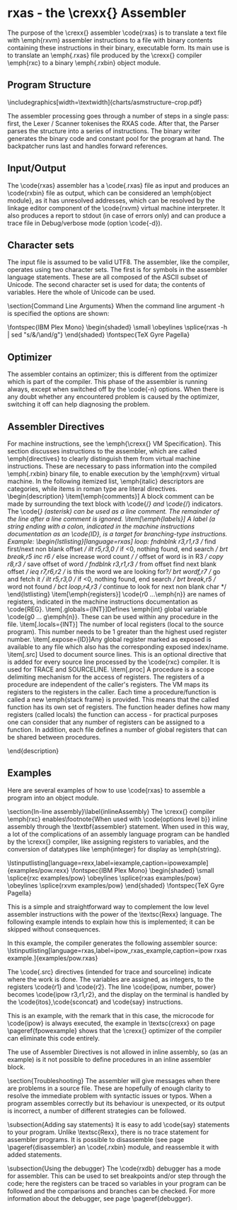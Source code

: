 # rxas - the \crexx{} Assembler

The purpose of the \crexx{} assembler \code{rxas} is to translate a text file with
\emph{rxvm} assembler instructions to a file with binary contents containing these
instructions in their binary, executable form. Its main use is to
translate an \emph{.rxas} file produced by the \crexx{} compiler
\emph{rxc} to a binary \emph{.rxbin} object module.

## Program Structure

\includegraphics[width=\textwidth]{charts/asmstructure-crop.pdf}

The assembler processing goes through a number of steps in a single
pass: first, the Lexer / Scanner tokenises the RXAS code. After that,
the Parser parses the structure into a series of instructions. The
binary writer generates the binary code and constant pool for the
program at hand. The backpatcher runs last and handles forward references.

## Input/Output

The \code{rxas} assembler has a \code{.rxas} file as input and
produces an \code{rxbin} file as output, which can be considered an
\emph{object module}, as it has unresolved addresses, which can be
resolved by the linkage editor component of the \code{rxvm} virtual
machine interpreter. It also produces a report to stdout (in case of
errors only) and can produce a trace file in Debug/verbose mode
(option \code{-d}).

## Character sets

The input file is assumed to be valid UTF8.
The assembler, like the compiler, operates using two character
sets. The first is for symbols in the assembler language
statements. These are all composed of the ASCII subset of Unicode. The
second character set is used for data; the contents of
variables. Here the whole of Unicode can be used.

\section{Command Line Arguments}
When the command line argument -h is specified the options are shown:

\fontspec{IBM Plex Mono}
\begin{shaded}
  \small
  \obeylines \splice{rxas -h | sed "s/&/\and/g"}
 \end{shaded}
 \fontspec{TeX Gyre Pagella}

## Optimizer

The assembler contains an optimizer; this is different from the
optimizer which is part of the compiler. This phase of the assembler
is running always, except when switched off by the \code{-n}
options. When there is any doubt whether any encountered problem is
caused by the optimizer, switching it off can help diagnosing the problem.

## Assembler Directives

For machine instructions, see the \emph{\crexx{} VM
  Specification}. This section discusses instructions to the
assembler, which are called \emph{directives} to clearly distinguish
them from virtual machine instructions. These are necessary to pass information into the compiled
\emph{.rxbin} binary file, to enable execution by the \emph{rxvm}
virtual machine. In the following itemized list, \emph{italic}
descriptors are categories, while items in roman type are literal directives.
\begin{description}
\item[\emph{comments}] A block comment can be made by
  surrounding the text block with \code{/*} and \code{*/}
  indicators. The \code{*} (asterisk) can be used as a line
  comment. The remainder of the line after a line comment is ignored.
\item[\emph{labels}] A label (a string ending with a colon, indicated in the machine
  instructions documentation as an \code{ID}, is a target for
  branching-type instructions.
  Example:
  \begin{lstlisting}[language=rxas]
loop:
    fndnblnk r3,r1,r3   /* find first/next non blank offset    */
    ilt r5,r3,0         /* if <0, nothing found, end search    */
    brt break,r5
    inc r6              /* else increase word count            */
                        /* offset of word is in R3             */
    copy r8,r3          /* save offset of word                 */
    fndblnk r3,r1,r3    /* from offset find next blank offset  */
    ieq r7,r6,r2        /* is this the word we are looking for?*/
    brt wordf,r7        /* go and fetch it                     */
    ilt r5,r3,0         /* if <0, nothing found, end search    */
    brt break,r5        /* word not found                      */
    bct loop,r4,r3      /* continue to look for next non blank char */
  \end{lstlisting}
\item[\emph{registers}] \code{r0 ...\emph{n}} are names of registers, indicated
  in the machine instructions documentation as \code{REG}.
\item[.globals=\{INT\}]Defines \emph{int} global variable \code{g0 ... g\emph{n}}. These can be used within any procedure in the file.
\item[.locals=\{INT\}] The number of local registers (local to the
  source program). This number needs to be 1 greater than the highest
  used register number.
\item[.expose=\{ID\}]Any global register marked as exposed is available to any file which also has the corresponding exposed index/name.
\item[.src] Used to document source lines. This is an optional
  directive that is added for every source line processed by the
  \code{rxc} compiler. It is used for TRACE and SOURCELINE.
\item[.proc] A procedure is a scope delimiting mechanism for the access of
  registers. The registers of a procedure are independent of the
  caller's registers. The VM maps its registers to the registers in
  the caller. Each time a procedure/function is called a new \emph{stack frame} is provided. This means that the called function has its own set of registers.
The function header defines how many registers (called locals) the
function can access - for practical purposes one can consider that any
number of registers can be assigned to a function. In addition, each file defines a number of global registers that can be shared between procedures.

\end{description}

## Examples

Here are several examples of how to use \code{rxas} to
assemble a program into an object module.

\section{In-line assembly}\label{inlineAssembly}
The \crexx{} compiler \emph{rxc} enables\footnote{When used with
  \code{options level b}} inline assembly through the
\textbf{assembler} statement. When used in this way, a lot of
the complications of an assembly language program can be handled by the
\crexx{} compiler, like assigning registers to variables, and the
conversion of datatypes like \emph{integer} for display as \emph{string}.

\lstinputlisting[language=rexx,label=iexample,caption=ipowexample]{examples/pow.rexx}
\fontspec{IBM Plex Mono}
\begin{shaded}
  \small
\splice{rxc examples/pow} \obeylines
\splice{rxas examples/pow} \obeylines \splice{rxvm examples/pow}
 \end{shaded}
\fontspec{TeX Gyre Pagella}

This is a simple and straightforward way to complement the low level
assembler instructions with the power of the \textsc{Rexx}
language. The following example intends to explain how this is
implemented; it can be skipped without consequences.

In this example, the compiler generates the following assembler source:
\lstinputlisting[language=rxas,label=ipow_rxas_example,caption=ipow
rxas example.]{examples/pow.rxas}

The \code{.src} directives (intended for trace and sourceline) indicate where the work is done. The
variables are assigned, as integers, to the registers \code{r1} and
\code{r2}. The line \code{ipow, number, power} becomes \code{ipow
  r3,r1,r2}, and the display on the terminal is handled by the
\code{itos},\code{sconcat} and \code{say} instructions.

This is an example, with the remark that in this case, the microcode
for \code{ipow} is always executed, the example in \textsc{crexx} on
page \pageref{fpowexample} shows that the \crexx{} optimizer of the
compiler can eliminate this code entirely.

The use of Assembler Directives is not allowed in inline assembly, so
(as an example) is it not possible to define procedures in an inline
assembler block.

\section{Troubleshooting}
The assembler will give messages when there are problems in a source
file. These are hopefully of enough clarity to resolve the immediate
problem with syntactic issues or typos. When a program assembles
correctly but its behaviour is unexpected, or its output is incorrect,
a number of different strategies can be followed.

\subsection{Adding say statements}
It is easy to add \code{say} statements to your program. Unlike
\textsc{Rexx}, there is no trace statement for assembler programs. It
is possible to disassemble (see page \pageref{disassembler} an \code{.rxbin} module, and reassemble it
with added statements.

\subsection{Using the debugger}
The \code{rxdb} debugger has a mode for assembler. This can be used to
set breakpoints and/or step through the code; here the registers can
be traced so variables in your program can be followed and the
comparisons and branches can be checked. For more information about the
debugger, see page \pageref{debugger}.

